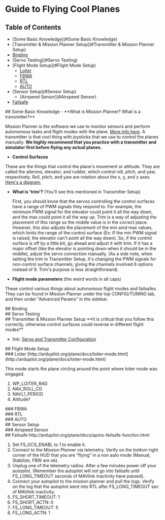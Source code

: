 # Guide to Flying Cool Planes
## Table of Contents
- [Some Basic Knowledge](#Some Basic Knowledge)
- [Transmitter & Mission Planner Setup](#Transmitter & Mission Planner Setup)
- [Binding](#Binding)
- [Servo Testing](#Servo Testing)
- [Flight Mode Setup](#Flight Mode Setup)
  - [Loiter](#Loiter)
  - [FBWA](#FBWA)
  - [RTL](#RTL)
  - [AUTO](#AUTO)
- [Sensor Setup](#Sensor Setup)
  - [Airspeed Sensor](#Airspeed Sensor)
- [Failsafe](#Failsafe)

<div id='Some Basic Knowledge'/>
## Some Basic Knowledge
- **What is Mission Planner? What is a transmitter?**

 Mission Planner is the software we use to monitor sensors and perform autonomous tasks and flight modes with the plane. [More info here](http://ardupilot.org/planner/docs/mission-planner-overview.html). A transmitter is that cool thing with joysticks that we use to control the planes manually. **We highly recommend that you practice with a transmitter and simulator first before flying any actual planes.**
- **Control Surfaces**

 These are the things that control the plane's movement or attitude. They are called the ailerons, elevator, and rudder, which control roll, pitch, and yaw, respectively. Roll, pitch, and yaw are rotation about the x, y, and z axes. [Here's a diagram.](https://upload.wikimedia.org/wikipedia/commons/thumb/c/c1/Yaw_Axis_Corrected.svg/2000px-Yaw_Axis_Corrected.svg.png)
- **What is 'trim'?** (You'll see this mentioned in Transmitter Setup)

  First, you should know that the servos controlling the control surfaces have a range of PWM signals they respond to. For example, the minimum PWM signal for the elevator could point it all the way down, and the max could point it all the way up. Trim is a way of adjusting the placement of this range so the middle value is in the correct place. However, this also adjusts the placement of the min amd max values, which limits the range of the control surface (Ex: If the min PWM signal is raised, the elevator can't point all the way down). So, if the control surface is off by a little bit, go ahead and adjust it with trim. If it has a major offset (like the elevator is pointing down when it should be in the middle), adjust the servo connection manually. (As a side note, when setting the trim in Transmitter Setup, it's changing the PWM signals for non-control surface channels, giving the channels involved 6 options instead of 9. Trim's purpose is less straightforward).

- **Flight mode parameters** (the weird words in all caps) 

 These control various things about autonomous flight modes and failsafes. They can be found in Mission Planner under the top CONFIG/TUNING tab, and then under "Advanced Params" in the sidebar.

<div id='Binding'/>
## Binding

<div id='Servo Testing'/>
## Servo Testing

<div id='Transmitter & Mission Planner Setup'/>
## Transmitter & Mission Planner Setup
**It is critical that you follow this correctly, otherwise control surfaces could reverse in different flight modes**

- link: [Servo and Transmitter Configuration](http://ardupilot.org/plane/docs/reversing-servos-and-setting-normalelevon-mode.html)

<div id='Flight Mode Setup'/>
## Flight Mode Setup
<div id='Loiter'/>
### Loiter
[http://ardupilot.org/plane/docs/loiter-mode.html](http://ardupilot.org/plane/docs/loiter-mode.html)

This mode starts the plane circling around the point where loiter mode was engaged.

1. WP_LOITER_RAD
2. NAV_ROLL_CD
3. NAVL1_PERIOD
4. Altitude?

<div id='FBWA'/>
### FBWA
<div id='RTL'/>
### RTL
<div id='AUTO'/>
### AUTO

<div id='Sensor Setup'/>
## Sensor Setup
<div id='Airspeed Sensor'/>
### Airspeed Sensor

<div id='Failsafe'/>
## Failsafe
http://ardupilot.org/plane/docs/apms-failsafe-function.html

1. Set FS_GCS_ENABL to 1 to enable it.
2. Connect to the Mission Planner via telemetry. Verify on the bottom right corner of the HUD that you are “flying” in a non auto mode (Manual, Stabilize, FBW are ok).
3. Unplug one of the telemetry radios. After a few minutes power off your autopilot. (Remember the autopilot will not go into failsafe until FS_LONG_TIMEOUT seconds of MAVlink inactivity have passed).
4. Connect your autopilot to the mission planner and pull the logs. Verify on the log that the autopilot went into RTL after FS_LONG_TIMEOUT sec of MAVlink inactivity.
5. FS_SHORT_TIMEOUT: 1
6. FS_SHORT_ACTN: 0
7. FS_LONG_TIMEOUT: 5
8. FS_LONG_ACTN: 1

